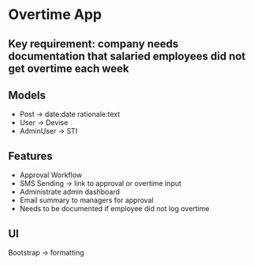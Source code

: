 # Overtime App

## Key requirement: company needs documentation that salaried employees did not get overtime each week

## Models
- Post -> date:date rationale:text
- User -> Devise
- AdminUser -> STI

## Features 
- Approval Workflow
- SMS Sending -> link to approval or overtime input
- Administrate admin dashboard
- Email summary to managers for approval
- Needs to be documented if employee did not log overtime

## UI
Bootstrap -> formatting